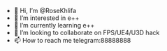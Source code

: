 - 👋 Hi, I’m @RoseKhlifa
- 👀 I’m interested in e++
- 🌱 I’m currently learning e++
- 💞️ I’m looking to collaborate on FPS/UE4/U3D hack
- 📫 How to reach me telegram:88888888

<!---
RoseKhlifa/RoseKhlifa is a ✨ special ✨ repository because its `README.md` (this file) appears on your GitHub profile.
You can click the Preview link to take a look at your changes.
--->
